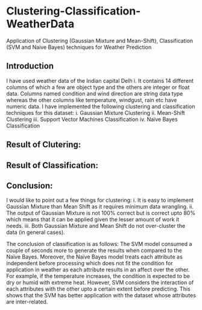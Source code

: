 # Clustering-Classification-WeatherData
 Application of Clustering (Gaussian Mixture and Mean-Shift), Classification (SVM and Naive Bayes) techniques for Weather Prediction

## Introduction
 I have used weather data of the Indian capital Delh i. It contains 14 different columns of which a few are object type and the others are integer or float data. Columns named condition and wind direction are string data type whereas the other columns like temperature, windgust, rain etc have numeric data. I have implemented the following clustering and classification techniques for this dataset:
i.	Gaussian Mixture Clustering
ii.	Mean-Shift Clustering
iii. Support Vector Machines Classification
iv.	Naïve Bayes Classification

## Result of Clutering:


## Result of Classification:


## Conclusion:
I would like to point out a few things for clustering:
i.	It is easy to implement Gaussian Mixture than Mean Shift as it requires minimum data wrangling.
ii.	The output of Gaussian Mixture is not 100% correct but is correct upto 80% which means that it can be applied given the lesser amount of work it needs.
iii. Both Gaussian Mixture and Mean Shift do not over-cluster the data (in general cases).

The conclusion of classification is as follows:
The SVM model consumed a couple of seconds more to generate the results when compared to the Naïve Bayes. Moreover, the Naïve Bayes model treats each attribute as independent before processing which does not fit the condition for application in weather as each attribute results in an affect over the other. For example, if the temperature increases, the condition is expected to be dry or humid with extreme heat. However, SVM considers the interaction of each attributes with the other upto a certain extent before predicting. This shows that the SVM has better application with the dataset whose attributes are inter-related.

